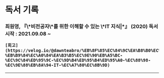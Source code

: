 # 독서 기록
 
<H3>  최원영, 『\*비전공자\*를 위한 이해할 수 있는 \*IT 지식|*』 (2020)  
    독서 시작 : 2021.09.08 ~ 
    
    [회고](https://velog.io/@dawnteabro/%EB%8F%85%EC%84%9C%EA%B8%B0%EC%96%B521.1-%EB%B9%84%EC%A0%84%EA%B3%B5%EC%9E%90%EB%A5%BC-%EC%9C%84%ED%95%9C-%EC%9D%B4%ED%95%B4%ED%95%A0-%EC%88%98-%EC%9E%88%EB%8A%94-IT-%EC%A7%80%EC%8B%9D)
***
